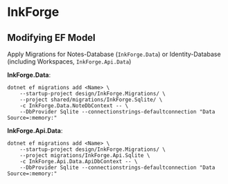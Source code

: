 # InkForge

## Modifying EF Model

Apply Migrations for Notes-Database (`InkForge.Data`) or Identity-Database (including Workspaces, `InkForge.Api.Data`)

**InkForge.Data**:<br>
```
dotnet ef migrations add <Name> \
    --startup-project design/InkForge.Migrations/ \
    --project shared/migrations/InkForge.Sqlite/ \
    -c InkForge.Data.NoteDbContext -- \
    --DbProvider Sqlite --connectionstrings-defaultconnection "Data Source=:memory:"
```

**InkForge.Api.Data**:<br>
```
dotnet ef migrations add <Name> \
    --startup-project design/InkForge.Migrations/ \
    --project migrations/InkForge.Api.Sqlite \
    -c InkForge.Api.Data.ApiDbContext -- \
    --DbProvider Sqlite --connectionstrings-defaultconnection "Data Source=:memory:"
```
